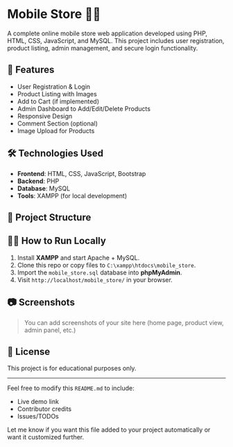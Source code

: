 # Mobile Store 🛒📱

A complete online mobile store web application developed using PHP, HTML, CSS, JavaScript, and MySQL. This project includes user registration, product listing, admin management, and secure login functionality.

## 🚀 Features

- User Registration & Login
- Product Listing with Images
- Add to Cart (if implemented)
- Admin Dashboard to Add/Edit/Delete Products
- Responsive Design
- Comment Section (optional)
- Image Upload for Products

## 🛠️ Technologies Used

- **Frontend**: HTML, CSS, JavaScript, Bootstrap
- **Backend**: PHP
- **Database**: MySQL
- **Tools**: XAMPP (for local development)

## 📂 Project Structure


## 🧑‍💻 How to Run Locally

1. Install **XAMPP** and start Apache + MySQL.
2. Clone this repo or copy files to `C:\xampp\htdocs\mobile_store`.
3. Import the `mobile_store.sql` database into **phpMyAdmin**.
4. Visit `http://localhost/mobile_store/` in your browser.

## 📷 Screenshots

> You can add screenshots of your site here (home page, product view, admin panel, etc.)

## 📄 License

This project is for educational purposes only.

---

Feel free to modify this `README.md` to include:
- Live demo link
- Contributor credits
- Issues/TODOs

Let me know if you want this file added to your project automatically or want it customized further.
